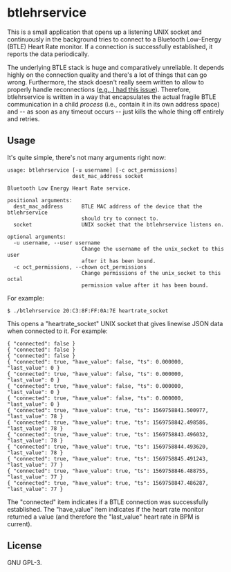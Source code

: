 # btlehrservice
This is a small application that opens up a listening UNIX socket and
continuously in the background tries to connect to a Bluetooth Low-Energy
(BTLE) Heart Rate monitor. If a connection is successfully established, it
reports the data periodically.

The underlying BTLE stack is huge and comparatively unreliable. It depends
highly on the connection quality and there's a lot of things that can go wrong.
Furthermore, the stack doesn't really seem written to allow to properly handle
reconnections ([e.g., I had this issue](https://github.com/labapart/gattlib/issues/132)).
Therefore, btlehrservice is written in a way that encapsulates the actual
fragile BTLE communication in a child *process* (i.e., contain it in its own
address space) and -- as soon as any timeout occurs -- just kills the whole
thing off entirely and retries.

## Usage
It's quite simple, there's not many arguments right now:

```
usage: btlehrservice [-u username] [-c oct_permissions]
                     dest_mac_address socket

Bluetooth Low Energy Heart Rate service.

positional arguments:
  dest_mac_address      BTLE MAC address of the device that the btlehrservice
                        should try to connect to.
  socket                UNIX socket that the btlehrservice listens on.

optional arguments:
  -u username, --user username
                        Change the username of the unix_socket to this user
                        after it has been bound.
  -c oct_permissions, --chown oct_permissions
                        Change permissions of the unix_socket to this octal
                        permission value after it has been bound.
```

For example:

```
$ ./btlehrservice 20:C3:8F:FF:0A:7E heartrate_socket
```

This opens a "heartrate_socket" UNIX socket that gives linewise JSON data when
connected to it. For example:

```
{ "connected": false }
{ "connected": false }
{ "connected": false }
{ "connected": true, "have_value": false, "ts": 0.000000, "last_value": 0 }
{ "connected": true, "have_value": false, "ts": 0.000000, "last_value": 0 }
{ "connected": true, "have_value": false, "ts": 0.000000, "last_value": 0 }
{ "connected": true, "have_value": false, "ts": 0.000000, "last_value": 0 }
{ "connected": true, "have_value": true, "ts": 1569758841.500977, "last_value": 78 }
{ "connected": true, "have_value": true, "ts": 1569758842.498586, "last_value": 78 }
{ "connected": true, "have_value": true, "ts": 1569758843.496032, "last_value": 78 }
{ "connected": true, "have_value": true, "ts": 1569758844.493620, "last_value": 78 }
{ "connected": true, "have_value": true, "ts": 1569758845.491243, "last_value": 77 }
{ "connected": true, "have_value": true, "ts": 1569758846.488755, "last_value": 77 }
{ "connected": true, "have_value": true, "ts": 1569758847.486287, "last_value": 77 }
```

The "connected" item indicates if a BTLE connection was successfully
established. The "have_value" item indicates if the heart rate monitor returned
a value (and therefore the "last_value" heart rate in BPM is current).

## License
GNU GPL-3.
